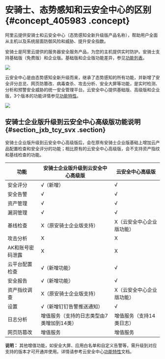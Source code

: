 # 安骑士、态势感知和云安全中心的区别 {#concept_405983 .concept}

阿里云提供安骑士和云安全中心（态势感知全新升级版产品名称），帮助用户全面从主机以及系统层面防御风险和威胁、提升安全指数。

安骑士是阿里云提供的服务器安全服务产品，为您的主机提供实时防护。安骑士支持基础版（免费版）和企业版。基础版和企业版功能差异，参见[功能列表](../../../../intl.zh-CN/产品简介/功能列表.md#)。

![](http://static-aliyun-doc.oss-cn-hangzhou.aliyuncs.com/assets/img/328923/156154184248766_zh-CN.png)

云安全中心是由态势感知全新升级而来，继承了态势感知的所有功能，并新增了安全评分总览、网页防篡改、病毒查杀、攻击分析、安全大屏等功能，是实时检测、分析和预警安全威胁的统一安全管理平台。云安全中心提供基础版、高级版和企业版，3个版本的功能详情参见[功能特性](../../../../intl.zh-CN/产品简介/功能特性.md#)。

![](http://static-aliyun-doc.oss-cn-hangzhou.aliyuncs.com/assets/img/328923/156154184348769_zh-CN.png)

## 安骑士企业版升级到云安全中心高级版功能说明 {#section_jxb_tcy_svx .section}

安骑士企业版升级到云安全中心高级版后，会在原有安骑士企业版基础上增加云产品配置检查和安全评分的功能；相比原有的云安全中心高级版，会不支持资产指纹和基线检查的功能。

|功能|安骑士企业版升级到云安全中心高级版|云安全中心高级版|
|--|-----------------|--------|
|安全评分|√（新增）|√|
|安全告警|√|√|
|资产管理|√|√|
|漏洞管理|√|√|
|基线检查|X（原安骑士企业版支持）|X（云安全中心企业版功能）|
|攻击分析|X|X|
|AK和账号密码泄露|X|X|
|云平台配置检查|√（新增功能）|√|
|安全报告|√（新增功能）|√|
|资产指纹调查|X（原安骑士企业版支持）|X（云安全中心企业版功能）|
|设置|√（新增钉钉告警推送通知）|√|
|日志分析|增值服务（支持的日志类型由7类增加到14类）|增值服务（支持14类日志）|
|网页防篡改|增值服务|增值服务|

**说明：** 其他增值功能，如安全大屏、应用白名单和自定义告警等，需升级到对应支持的版本才可开通并使用。详情请参考云安全中心[功能特性](../../../../intl.zh-CN/产品简介/功能特性.md#)文档。

